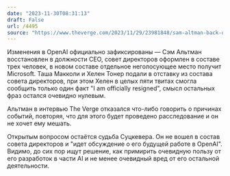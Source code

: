 ```yaml
---
date: "2023-11-30T08:31:13"
draft: False
url: /4495
source: "https://www.theverge.com/2023/11/29/23981848/sam-altman-back-open-ai-ceo-microsoft-board"
---
```


Изменения в OpenAI официально зафиксированы — Сэм Альтман восстановлен в должности CEO, совет директоров оформлен в составе трех человек, в новом составе отдельное неголосующее место получит Microsoft. Таша Макколи и Хелен Тонер подали в отставку из состава совета директоров, при этом Хелен в целых пяти твитах смогла сообщить только один факт "I am officially resigned", смысл остальных фраз остался очевидно нулевым.

Альтман в интервью The Verge отказался что-либо говорить о причинах событий, повторяя, что для этого будет проведено расследование и он не хочет ему мешать.

Открытым вопросом остаётся судьба Суцкевера. Он не вошел в состав совета директоров и "идет обсуждение о его будущей работе в OpenAI". Видимо, до сих пор ищут решение, как примирить очевидную пользу от его разработок в части AI и не менее очевидный вред от его остальной деятельности.
